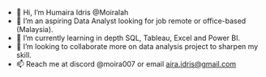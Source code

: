 - 👋 Hi, I’m Humaira Idris @Moiralah
- 👀 I’m an aspiring Data Analyst looking for job remote or office-based (Malaysia).
- 🌱 I’m currently learning in depth SQL, Tableau, Excel and Power BI. 
- 💞️ I’m looking to collaborate more on data analysis project to sharpen my skill.
- 📫 Reach me at discord @moira007 or email aira.idris@gmail.com

<!---
Moiralah/Moiralah is a ✨ special ✨ repository because its `README.md` (this file) appears on your GitHub profile.
You can click the Preview link to take a look at your changes.
--->
